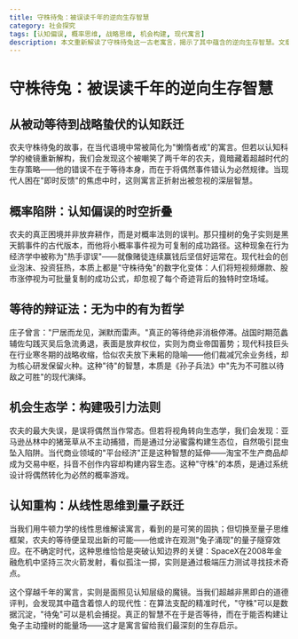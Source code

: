 ```yaml
---
title: 守株待兔：被误读千年的逆向生存智慧
category: 社会探究
tags: [认知偏误, 概率思维, 战略思维, 机会构建, 现代寓言]
description: 本文重新解读了守株待兔这一古老寓言，揭示了其中蕴含的逆向生存智慧。文章指出，农夫的错误不在于等待本身，而在于对概率法则的误判，将偶然事件视为必然规律。通过现代认知科学和行为经济学的视角，本文探讨了战略等待的重要性，并提出了通过系统设计将偶然转化为必然的机会构建方法。最终，文章强调，在不确定的时代，关键不是是否等待，而是如何构建能够吸引机会的“能量场”，从而实现从被动等待到主动创造的转变。这一古代智慧为现代社会提供了深刻的启示。
---
```

# 守株待兔：被误读千年的逆向生存智慧

## 从被动等待到战略蛰伏的认知跃迁  
农夫守株待兔的故事，在当代语境中常被简化为"懒惰者戒"的寓言。但若以认知科学的棱镜重新解构，我们会发现这个被嘲笑了两千年的农夫，竟暗藏着超越时代的生存策略——他的错误不在于等待本身，而在于将偶然事件错认为必然规律。当现代人困在"即时反馈"的焦虑中时，这则寓言正折射出被忽视的深层智慧。

## 概率陷阱：认知偏误的时空折叠  
农夫的真正困境并非放弃耕作，而是对概率法则的误判。那只撞树的兔子实则是黑天鹅事件的古代版本，而他将小概率事件视为可复制的成功路径。这种现象在行为经济学中被称为"热手谬误"——就像赌徒连续赢钱后坚信好运常在。现代社会的创业泡沫、投资狂热，本质上都是"守株待兔"的数字化变体：人们将短视频爆款、股市涨停视为可批量复制的成功公式，却忽视了每个奇迹背后的独特时空场域。

## 等待的辩证法：无为中的有为哲学  
庄子曾言："尸居而龙见，渊默而雷声。"真正的等待绝非消极停滞。战国时期范蠡辅佐勾践灭吴后急流勇退，表面是放弃权位，实则为商业帝国蓄势；现代科技巨头在行业寒冬期的战略收缩，恰似农夫放下耒耜的隐喻——他们裁减冗余业务线，却为核心研发保留火种。这种"待"的智慧，本质是《孙子兵法》中"先为不可胜以待敌之可胜"的现代演绎。

## 机会生态学：构建吸引力法则  
农夫的最大失误，是误将偶然当作常态。但若将视角转向生态学，我们会发现：亚马逊丛林中的猪笼草从不主动捕猎，而是通过分泌蜜露构建生态位，自然吸引昆虫坠入陷阱。当代商业领域的"平台经济"正是这种智慧的延伸——淘宝不生产商品却成为交易中枢，抖音不创作内容却构建内容生态。这种"守株"的本质，是通过系统设计将偶然转化为必然的概率游戏。

## 认知重构：从线性思维到量子跃迁  
当我们用牛顿力学的线性思维解读寓言，看到的是可笑的固执；但切换至量子思维框架，农夫的等待便呈现出新的可能——他或许在观测"兔子涌现"的量子隧穿效应。在不确定时代，这种思维恰恰是突破认知边界的关键：SpaceX在2008年金融危机中坚持三次火箭发射，看似孤注一掷，实则是通过极端压力测试寻找技术奇点。

这个穿越千年的寓言，实则是面照见认知层级的魔镜。当我们超越非黑即白的道德评判，会发现其中蕴含着惊人的现代性：在算法支配的精准时代，"守株"可以是数据沉淀，"待兔"可以是机会捕捉。真正的智慧不在于是否等待，而在于能否构建让兔子主动撞树的能量场——这才是寓言留给我们最深刻的生存启示。